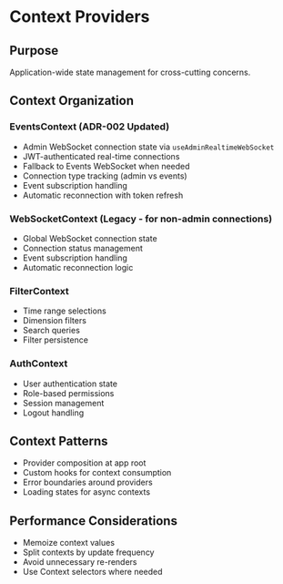 # Context Providers

## Purpose
Application-wide state management for cross-cutting concerns.

## Context Organization

### EventsContext (ADR-002 Updated)
- Admin WebSocket connection state via `useAdminRealtimeWebSocket`
- JWT-authenticated real-time connections
- Fallback to Events WebSocket when needed
- Connection type tracking (admin vs events)
- Event subscription handling
- Automatic reconnection with token refresh

### WebSocketContext (Legacy - for non-admin connections)
- Global WebSocket connection state
- Connection status management
- Event subscription handling
- Automatic reconnection logic

### FilterContext
- Time range selections
- Dimension filters
- Search queries
- Filter persistence

### AuthContext
- User authentication state
- Role-based permissions
- Session management
- Logout handling

## Context Patterns
- Provider composition at app root
- Custom hooks for context consumption
- Error boundaries around providers
- Loading states for async contexts

## Performance Considerations
- Memoize context values
- Split contexts by update frequency
- Avoid unnecessary re-renders
- Use Context selectors where needed
